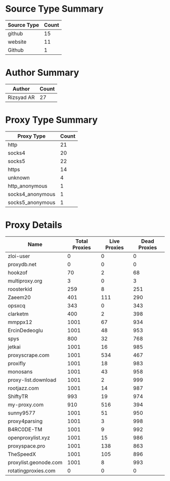 # Source Type Summary

| Source Type | Count |
|-------------|-------|
| github | 15 |
| website | 11 |
| Github | 1 |


# Author Summary

| Author | Count |
|--------|-------|
| Rizsyad AR | 27 |


# Proxy Type Summary

| Proxy Type | Count |
|------------|-------|
| http | 21 |
| socks4 | 20 |
| socks5 | 22 |
| https | 14 |
| unknown | 4 |
| http_anonymous | 1 |
| socks4_anonymous | 1 |
| socks5_anonymous | 1 |


# Proxy Details

| Name | Total Proxies | Live Proxies | Dead Proxies |
|------|---------------|--------------|---------------|
| zloi-user | 0 | 0 | 0 |
| proxydb.net | 0 | 0 | 0 |
| hookzof | 70 | 2 | 68 |
| multiproxy.org | 3 | 0 | 3 |
| roosterkid | 259 | 8 | 251 |
| Zaeem20 | 401 | 111 | 290 |
| opsxcq | 343 | 0 | 343 |
| clarketm | 400 | 2 | 398 |
| mmppx12 | 1001 | 67 | 934 |
| ErcinDedeoglu | 1001 | 48 | 953 |
| spys | 800 | 32 | 768 |
| jetkai | 1001 | 16 | 985 |
| proxyscrape.com | 1001 | 534 | 467 |
| proxifly | 1001 | 18 | 983 |
| monosans | 1001 | 43 | 958 |
| proxy-list.download | 1001 | 2 | 999 |
| rootjazz.com | 1001 | 14 | 987 |
| ShiftyTR | 993 | 19 | 974 |
| my-proxy.com | 910 | 516 | 394 |
| sunny9577 | 1001 | 51 | 950 |
| proxy4parsing | 1001 | 3 | 998 |
| B4RC0DE-TM | 1001 | 9 | 992 |
| openproxylist.xyz | 1001 | 15 | 986 |
| proxyspace.pro | 1001 | 138 | 863 |
| TheSpeedX | 1001 | 105 | 896 |
| proxylist.geonode.com | 1001 | 8 | 993 |
| rotatingproxies.com | 0 | 0 | 0 |
